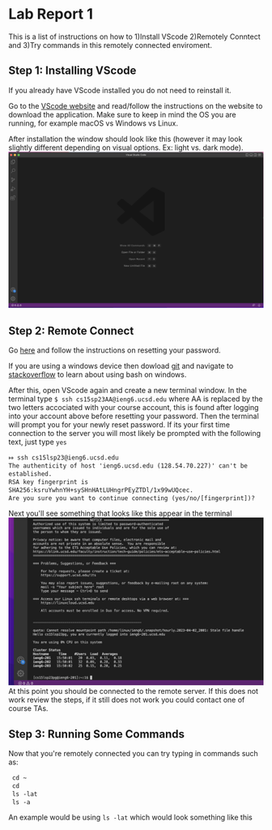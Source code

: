 # Lab Report 1
This is a list of instructions on how to 1)Install VScode 2)Remotely Conntect and 3)Try commands in this remotely connected enviroment.

## Step 1: Installing VScode
If you already have VScode installed you do not need to reinstall it. 

Go to the [VScode website](https://code.visualstudio.com) and read/follow the instructions on the website to download the application. Make sure to keep in mind the OS you are running, for example macOS vs Windows vs Linux. 

After installation the window should look like this (however it may look slightly different depending on visual options. Ex: light vs. dark mode).
![Image](https://github.com/WillDiego/cse15l-lab-reports/blob/main/Screenshot%202023-04-05%20at%204.33.35%20PM.png)

## Step 2: Remote Connect
Go [here](https://sdacs.ucsd.edu/~icc/index.php) and follow the instructions on resetting your password. 

If you are using a windows device then dowload [git](https://gitforwindows.org) and navigate to [stackoverflow](https://stackoverflow.com/questions/42606837/how-do-i-use-bash-on-windows-from-the-visual-studio-code-integrated-terminal/50527994#50527994) to learn about using bash on windows.

After this, open VScode again and create a new terminal window. In the terminal type
`$ ssh cs15sp23AA@ieng6.ucsd.edu`
where AA is replaced by the two letters accociated with your course account, this is found after logging into your account above before resetting your password. Then the terminal will prompt you for your newly reset password.
If its your first time connection to the server you will most likely be prompted with the following text, just type `yes`

```
⤇ ssh cs15lsp23@ieng6.ucsd.edu
The authenticity of host 'ieng6.ucsd.edu (128.54.70.227)' can't be established.
RSA key fingerprint is SHA256:ksruYwhnYH+sySHnHAtLUHngrPEyZTDl/1x99wUQcec.
Are you sure you want to continue connecting (yes/no/[fingerprint])? 
```

Next you'll see something that looks like this appear in the terminal
![Image](https://github.com/WillDiego/cse15l-lab-reports/blob/main/Screenshot%202023-04-05%20at%203.52.19%20PM.png)
At this point you should be connected to the remote server. If this does not work review the steps, if it still does not work you could contact one of course TAs.

## Step 3: Running Some Commands
Now that you're remotely connected you can try typing in commands such as:
```
 cd ~
 cd
 ls -lat
 ls -a
 ```
 An example would be using `ls -lat` which would look something like this
 
